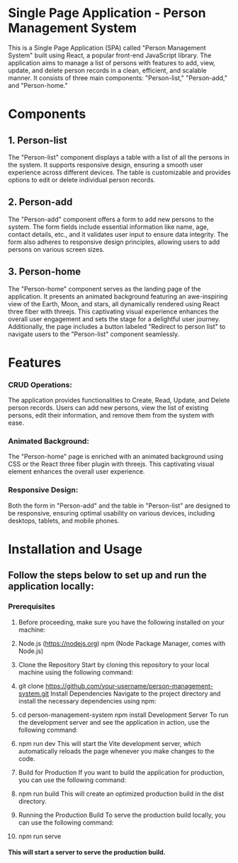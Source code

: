 # Single Page Application - Person Management System

This is a Single Page Application (SPA) called "Person Management System" built using React, a popular front-end JavaScript library. The application aims to manage a list of persons with features to add, view, update, and delete person records in a clean, efficient, and scalable manner. It consists of three main components: "Person-list," "Person-add," and "Person-home."

# Components

## 1. Person-list

The "Person-list" component displays a table with a list of all the persons in the system. It supports responsive design, ensuring a smooth user experience across different devices. The table is customizable and provides options to edit or delete individual person records.

## 2. Person-add

The "Person-add" component offers a form to add new persons to the system. The form fields include essential information like name, age, contact details, etc., and it validates user input to ensure data integrity. The form also adheres to responsive design principles, allowing users to add persons on various screen sizes.

## 3. Person-home

The "Person-home" component serves as the landing page of the application. It presents an animated background featuring an awe-inspiring view of the Earth, Moon, and stars, all dynamically rendered using React three fiber with threejs. This captivating visual experience enhances the overall user engagement and sets the stage for a delightful user journey. Additionally, the page includes a button labeled "Redirect to person list" to navigate users to the "Person-list" component seamlessly.

# Features

### CRUD Operations:

The application provides functionalities to Create, Read, Update, and Delete person records. Users can add new persons, view the list of existing persons, edit their information, and remove them from the system with ease.

### Animated Background:

The "Person-home" page is enriched with an animated background using CSS or the React three fiber plugin with threejs. This captivating visual element enhances the overall user experience.

### Responsive Design:

Both the form in "Person-add" and the table in "Person-list" are designed to be responsive, ensuring optimal usability on various devices, including desktops, tablets, and mobile phones.

# Installation and Usage

## Follow the steps below to set up and run the application locally:

### Prerequisites

1. Before proceeding, make sure you have the following installed on your machine:

2. Node.js (https://nodejs.org)
   npm (Node Package Manager, comes with Node.js)
3. Clone the Repository
   Start by cloning this repository to your local machine using the following command:

4. git clone https://github.com/your-username/person-management-system.git
   Install Dependencies
   Navigate to the project directory and install the necessary dependencies using npm:

5. cd person-management-system
   npm install
   Development Server
   To run the development server and see the application in action, use the following command:

6. npm run dev
   This will start the Vite development server, which automatically reloads the page whenever you make changes to the code.

7. Build for Production
   If you want to build the application for production, you can use the following command:

8. npm run build
   This will create an optimized production build in the dist directory.

9. Running the Production Build
   To serve the production build locally, you can use the following command:

10. npm run serve

#### This will start a server to serve the production build.
